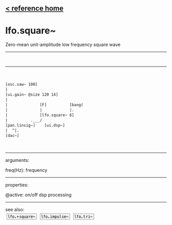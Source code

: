 [< reference home](index.html)
---

# lfo.square~


Zero-mean unit-amplitude low frequency square wave

---

<br>


---


```


[osc.saw~ 100]
|
[ui.gain~ @size 120 14]
|
|              [F]          [bang(
|              |            |.
|              [lfo.square~ 6]
|          .___/
[pan.linsig~]    [ui.dsp~]
|  ^|.
[dac~]

            
```

---
arguments:

freq(Hz): frequency<br>

---
properties:

@active: on/off dsp
            processing<br>

---
see also:<br>
[![lfo.+square~](img/object_lfo.+square~.png)](lfo.+square~.html)
[![lfo.impulse~](img/object_lfo.impulse~.png)](lfo.impulse~.html)
[![lfo.tri~](img/object_lfo.tri~.png)](lfo.tri~.html)
